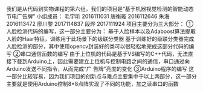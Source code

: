 
我们是从代码到实物课程的第六组，我们的项目是“基于机器视觉检测的智能动态节电广告牌”
小组成员：
毛宇昕 2016111031
唐衡璇 2016112646
朱海   2016113472
廖川黎 2017114837
段烨   2017111924
项目主要分为三大部分：
	①人脸检测代码的编写，这一部分主要分为：
		基于人脸样本以及Adaboost算法提取人脸的Haar特征，训练用于此场景下的级联分类器
		基于训练好的级联分类器完成人脸检测的部分，其中使用opencv封装好的类可以很轻松地完成这部分代码的编写
	②串口通信函数的编写
		由于上位机的代码是基于VS编写的C++代码，无法直接下载到Arduino上，因此需要建立上位机与控制电路之间的通信，串口通过向Arduino发送不同指令，从而完成“广
		告牌”亮度的变化
	③Arduino程序的编写
		这一部分比较容易，因为我们项目的创新点与难点主要集中于以上两部分，这一部分主要就是使用Arduino控制8*8点阵实现了不同的功能，加之读串口的函数
